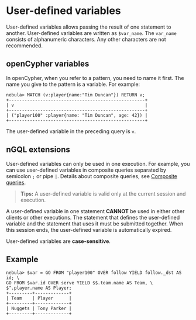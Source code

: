 # User-defined variables

User-defined variables allows passing the result of one statement to another. User-defined variables are written as `$var_name`. The `var_name` consists of alphanumeric characters. Any other characters are not recommended.

## openCypher variables

In openCypher, when you refer to a pattern, you need to name it first. The name you give to the pattern is a variable. For example:

```ngql
nebula> MATCH (v:player{name:"Tim Duncan"}) RETURN v;
+----------------------------------------------------+
| v                                                  |
+----------------------------------------------------+
| ("player100" :player{name: "Tim Duncan", age: 42}) |
+----------------------------------------------------+
```

The user-defined variable in the preceding query is `v`.

## nGQL extensions

User-defined variables can only be used in one execution. For example, you can use user-defined variables in composite queries separated by semicolon `;` or pipe `|`. Details about composite queries, see [Composite queries](1.composite-queries.md).

> **Tips:** A user-defined variable is valid only at the current session and execution.

A user-defined variable in one statement **CANNOT** be used in either other clients or other executions. The statement that defines the user-defined variable and the statement that uses it must be submitted together. When this session ends, the user-defined variable is automatically expired.

User-defined variables are **case-sensitive**.

## Example

```ngql
nebula> $var = GO FROM "player100" OVER follow YIELD follow._dst AS id; \
GO FROM $var.id OVER serve YIELD $$.team.name AS Team, \
$^.player.name AS Player;
+---------+-------------+
| Team    | Player      |
+---------+-------------+
| Nuggets | Tony Parker |
+---------+-------------+
```


